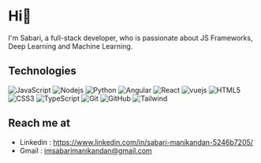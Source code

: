 # Hi👋
I'm Sabari, a full-stack developer, who is passionate about JS Frameworks, Deep Learning and Machine Learning.

## Technologies

![JavaScript](https://img.shields.io/badge/-JavaScript-343b36?style=flat-square&logo=javascript)
![Nodejs](https://img.shields.io/badge/-Nodejs-343b36?style=flat-square&logo=Node.js)
![Python](https://img.shields.io/badge/-Python-343b36?style=flat-square&logo=Python)
![Angular](https://img.shields.io/badge/-Angular-343b36?style=flat-square&logo=Angular)
![React](https://img.shields.io/badge/-React-343b36?style=flat-square&logo=react)
![vuejs](https://img.shields.io/badge/-c%23-343b36?style=flat-square&logo=csharp)
![HTML5](https://img.shields.io/badge/-HTML5-343b36?style=flat-square&logo=html5&logoColor=white)
![CSS3](https://img.shields.io/badge/-CSS3-343b36?style=flat-square&logo=css3)
![TypeScript](https://img.shields.io/badge/-TypeScript-343b36?style=flat-square&logo=typescript)
![Git](https://img.shields.io/badge/-Git-343b36?style=flat-square&logo=git)
![GitHub](https://img.shields.io/badge/-GitHub-343b36?style=flat-square&logo=github)
![Tailwind](https://img.shields.io/badge/-Tailwind-343b36?style=flat-square&logo=tailwindcss)


## Reach me at 
- Linkedin : https://www.linkedin.com/in/sabari-manikandan-5246b7205/
- Gmail : imsabarimanikandan@gmail.com


